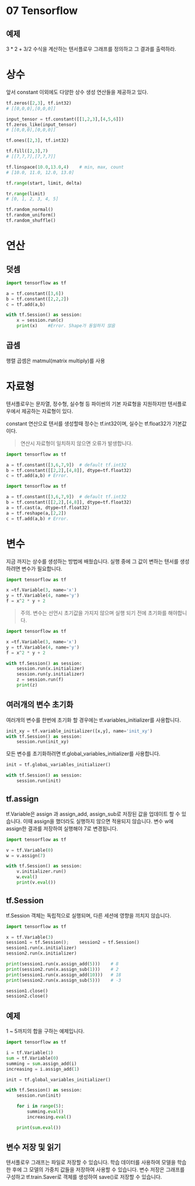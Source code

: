 07 Tensorflow
===

## 예제

$3 * 2 +  3 / 2$ 수식을 계산하는 텐서플로우 그래프를 정의하고 그 결과를 출력하라.

# 상수

앞서 constant 이외에도 다양한 상수 생성 연산들을 제공하고 있다. 

```python
tf.zeros([2,3], tf.int32)
# [[0,0,0],[0,0,0]]

input_tensor = tf.constant([[1,2,3],[4,5,6]])
tf.zeros_like(input_tensor)
# [[0,0,0],[0,0,0]]

tf.ones([2,3], tf.int32)

tf.fill([2,3],7)
# [[7,7,7],[7,7,7]]

tf.linspace(10.0,13.0,4)    # min, max, count
# [10.0, 11.0, 12.0, 13.0]

tf.range(start, limit, delta)

tr.range(limit)
# [0, 1, 2, 3, 4, 5]

tf.random_normal()
tf.random_uniform()
tf.random_shuffle()
```

# 연산

## 덧셈

```python
import tensorflow as tf

a = tf.constant([3,6])
b = tf.constant([2,2,2])
c = tf.add(a,b)

with tf.Session() as session:
    x = session.run(c)
    print(x)    #Error. Shape가 동일하지 않음
```

## 곱셈

행렬 곱셈은 matmul(matrix multiply)를 사용

# 자료형

텐서플로우는 문자열, 정수형, 실수형 등 파이썬의 기본 자료형을 지원하지만 텐서플로우에서 제공하는 자료형이 있다.

constant 연산으로 텐서를 생성할때 정수는 tf.int32이며, 실수는 tf.float32가 기본값이다.

> 연산시 자료형이 일치하지 않으면 오류가 발생합니다.

```python
import tensorflow as tf

a = tf.constant([3,6,7,9])  # default tf.int32
b = tf.constant([[2,2],[4,8]], dtype=tf.float32)
c = tf.add(a,b) # Error. 
```

```python
import tensorflow as tf

a = tf.constant([3,6,7,9])  # default tf.int32
b = tf.constant([[2,2],[4,8]], dtype=tf.float32)
a = tf.cast(a, dtype=tf.float32)
a = tf.reshape(a,[2,2])
c = tf.add(a,b) # Error.
```

# 변수

지금 까지는 상수를 생성하는 방법에 배웠습니다. 실행 중에 그 값이 변하는 텐서를 생성하려면 변수가 필요합니다.

```python
import tensorflow as tf

x =tf.Variable(3, name='x')
y = tf.Variable(4, name='y')
f = x^2 * y + 2
```

> 주의. 변수는 선언시 초기값을 가지지 않으며 실행 되기 전에 초기화를 해야합니다.

```python
import tensorflow as tf

x =tf.Variable(3, name='x')
y = tf.Variable(4, name='y')
f = x^2 * y + 2

with tf.Session() as session:
    session.run(x.initializer)
    session.run(y.initializer)
    z = session.run(f)
    print(z)
```

## 여러개의 변수 초기화

여러개의 변수를 한번에 초기화 할 경우에는 tf.variables_initializer를 사용합니다.

```python
init_xy = tf.variable_initializer([x,y], name='init_xy')
with tf.Session() as session:
    session.run(init_xy)
```

모든 변수를 초기화하려면 tf.global_variables_initializer를 사용합니다.

```python
init = tf.globaL_variables_initializer()

with tf.Session() as session:
    session.run(init)
```

## tf.assign

tf.Variable은 assign 과 assign_add, assign_sub로 저장된 값을 업데이트 할 수 있습니다. 이때 assign을 했더라도 실행하지 않으면 적용되지 않습니다. 변수 w에 assign한 결과를 저장하여 실행해야 7로 변경됩니다.

```python
import tensorflow as tf

v = tf.Variable(0)
w = v.assign(7)

with tf.Session() as session:
    v.initializer.run()
    w.eval()
    print(v.eval())
```

## tf.Session

tf.Session 객체는 독립적으로 실행되며, 다른 세션에 영향을 끼치지 않습니다.

```python
import tensorflow as tf

x = tf.Variable(3)
session1 = tf.Session();    session2 = tf.Session()
session1.run(x.initializer)
session2.run(x.initializer)

print(session1.run(x.assign_add(5)))    # 8
print(session2.run(x.assign_sub(1)))    # 2
print(session1.run(x.assign_add(10)))   # 18
print(session2.run(x.assign_sub(5)))    # -3

session1.close()
session2.close()
```

## 예제

1 ~ 5까지의 합을 구하는 예제입니다. 

```python
import tensorflow as tf

i = tf.Variable(1)
sum = tf.Variable(0)
summing = sum.assign_add(i)
increasing = i.assign_add(1)

init = tf.global_variables_initializer()

with tf.Session() as session:
    session.run(init)

    for i in range(5):
        summing.eval()
        increasing.eval()

    print(sum.eval())
```

## 변수 저장 및 읽기

텐서플로우 그래프는 파일로 저장할 수 있습니다. 학습 데이터를 사용하여 모델을 학습한 후에 그 모델의 가중치 값들을 저장하여 사용할 수 있습니다. 변수 저장은 그래프를 구성하고 tf.train.Saver로 객체를 생성하여 save()로 저장할 수 있습니다.


